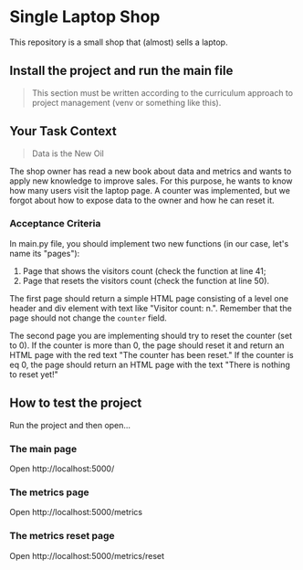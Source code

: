 # Single Laptop Shop

This repository is a small shop that (almost) sells a laptop.

## Install the project and run the main file

> This section must be written according to the curriculum approach to project management (venv or something like this).

## Your Task Context

> Data is the New Oil

The shop owner has read a new book about data and metrics and wants to apply new knowledge to improve sales. For this purpose, he wants to know how many users visit the laptop page. A counter was implemented, but we forgot about how to expose data to the owner and how he can reset it.

### Acceptance Criteria

In main.py file, you should implement two new functions (in our case, let's name its "pages"):
1. Page that shows the visitors count (check the function at line 41;
2. Page that resets the visitors count (check the function at line 50).

The first page should return a simple HTML page consisting of a level one header and div element with text like "Visitor count: n.". Remember that the page should not change the `counter` field.

The second page you are implementing should try to reset the counter (set to 0). If the counter is more than 0, the page should reset it and return an HTML page with the red text "The counter has been reset." If the counter is eq 0, the page should return an HTML page with the text "There is nothing to reset yet!"

## How to test the project

Run the project and then open...

### The main page

Open http://localhost:5000/

### The metrics page

Open http://localhost:5000/metrics

### The metrics reset page

Open http://localhost:5000/metrics/reset
